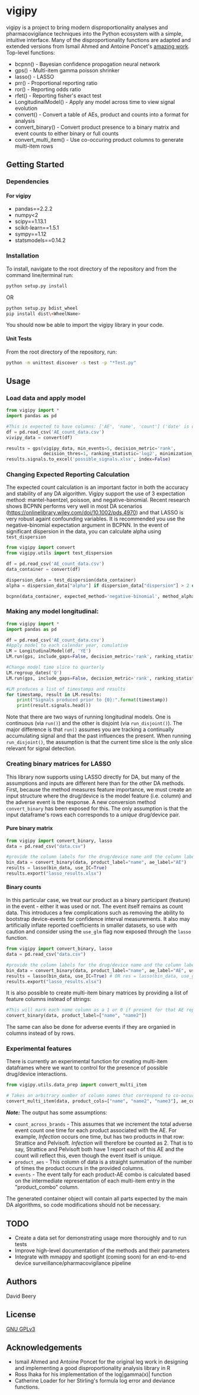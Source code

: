 # vigipy

vigipy is a project to bring modern disproportionality analyses and pharmacovigilance techniques into the Python ecosystem with a simple, intuitive interface. Many of the disproportionality functions are adapted and extended versions from Ismail Ahmed and Antoine Poncet's [amazing work](https://cran.r-project.org/web/packages/PhViD/index.html). Top-level functions:

* bcpnn() - Bayesian confidence propogation neural network
* gps() - Multi-item gamma poisson shrinker
* lasso() - LASSO
* prr() - Proportional reporting ratio
* ror() - Reporting odds ratio
* rfet() - Reporting fisher's exact test
* LongitudinalModel() - Apply any model across time to view signal evolution
* convert() - Convert a table of AEs, product and counts into a format for analysis
* convert_binary() - Convert product presence to a binary matrix and event counts to either binary or full counts
* convert_multi_item() - Use co-occuring product columns to generate multi-item rows

## Getting Started

### Dependencies

#### For vigipy

* pandas==2.2.2
* numpy<2
* scipy==1.13.1
* scikit-learn==1.5.1
* sympy==1.12
* statsmodels==0.14.2

### Installation

To install, navigate to the root directory of the repository and from the command line/terminal run:

```bash
python setup.py install
```

OR

```bash
python setup.py bdist_wheel
pip install dist\<WheelName>
```

You should now be able to import the vigipy library in your code.

#### Unit Tests
From the root directory of the repository, run:

```bash
python -m unittest discover -s test -p "*Test.py"
```

## Usage

### Load data and apply model

```python
from vigipy import *
import pandas as pd

#This is expected to have columns: ['AE', 'name', 'count'] ('date' is optional for longitudinal models)
df = pd.read_csv('AE_count_data.csv')
vivipy_data = convert(df)

results = gps(vigipy_data, min_events=5, decision_metric='rank',
              decision_thres=1, ranking_statistic='log2', minimization_method="Nelder-Mead")
results.signals.to_excel('possible_signals.xlsx', index=False)
```

### Changing Expected Reporting Calculation
The expected count calculation is an important factor in both the accuracy and stability of any DA algorithm. Vigipy
support the use of 3 expectation method: mantel-haentzel, poisson, and negative-binomial. Recent research shows
BCPNN performs very well in most DA scenarios (https://onlinelibrary.wiley.com/doi/10.1002/pds.4970) and that LASSO
is very robust againt confounding variables. It is recommended you use the negative-binomial expectation
argument in BCPNN. In the event of significant dispersion in the data, you can calculate alpha using `test_dispersion`

```python
from vigipy import convert
from vigipy.utils import test_dispersion

df = pd.read_csv('AE_count_data.csv')
data_container = convert(df)

dispersion_data = test_dispersion(data_container)
alpha = dispersion_data["alpha"] if dispersion_data["dispersion"] > 2 else 1

bcpnn(data_container, expected_method='negative-binomial', method_alpha=alpha, min_events=3)
```

### Making any model longitudinal:
```python
from vigipy import *
import pandas as pd

df = pd.read_csv('AE_count_data.csv')
#Apply model to each calendar year, cumulative
LM = LongitudinalModel(df, 'YE')
LM.run(gps, include_gaps=False, decision_metric='rank', ranking_statistic='quantile')

#Change model time slice to quarterly
LM.regroup_dates('Q')
LM.run(gps, include_gaps=False, decision_metric='rank', ranking_statistic='quantile')

#LM produces a list of timestamps and results
for timestamp, result in LM.results:
    print("Signals produced prior to {0}:".format(timestamp))
    print(result.signals.head())
```

Note that there are two ways of running longitudinal models. One is continuous (via `run()`) and the other is disjoint (via `run_disjoint()`).
The major difference is that `run()` assumes you are tracking a continually accumulating signal and that the past influences the present. When
running `run_disjoint()`, the assumption is that the current time slice is the only slice relevant for signal detection.


### Creating binary matrices for LASSO
This library now supports using LASSO directly for DA, but many of the assumptions and inputs are different here than for the 
other DA methods. First, because the method measures feature importance, we must create an input structure where the drug/device
is the model feature (i.e. column) and the adverse event is the response. A new conversion method `convert_binary` has been
exposed for this. The only assumption is that the input dataframe's rows each corresponds to a _unique_ drug/device pair. 

#### Pure binary matrix
```python
from vigipy import convert_binary, lasso
data = pd.read_csv("data.csv")

#provide the column labels for the drug/device name and the column label for the adverse events
bin_data = convert_binary(data, product_label="name", ae_label="AE")
results = lasso(bin_data, use_IC=True)
results.export("lasso_results.xlsx")
```

#### Binary counts
In this particular case, we treat our product as a binary participant (feature) in the event - either it was used or not. The event itself
remains as count data. This introduces a few complications such as removing the ability to bootstrap device-events for confidence interval measurements. It also may artificially inflate reported coefficients in smaller datasets, so use with caution and consider using the `use_glm`
flag now exposed through the `lasso` function.

```python
from vigipy import convert_binary, lasso
data = pd.read_csv("data.csv")

#provide the column labels for the drug/device name and the column label for the adverse events
bin_data = convert_binary(data, product_label="name", ae_label="AE", use_counts=True)
results = lasso(bin_data, use_IC=True) # OR res = lasso(bin_data, use_glm=True, lasso_thresh=0.25)
results.export("lasso_results.xlsx")
```

It is also possible to create multi-item binary matrices by providing a list of feature columns instead of strings:
```python
#This will mark each name column as a 1 or 0 if present for that AE report
convert_binary(data, product_label=["name", "name2"])
```

The same can also be done for adverse events if they are organied in columns instead of by rows.


### Experimental features
There is currently an experimental function for creating multi-item dataframes where we want to control
for the presence of possible drug/device interactions.

```python
from vigipy.utils.data_prep import convert_multi_item

# Takes an arbitrary number of column names that correspond to co-occurring drugs/devices/etc.
convert_multi_item(data, product_cols=["name", "name2", "name3"], ae_col="AE")
```

***Note:*** The output has some assumptions:
* `count_across_brands` - This assumes that we increment the total adverse event count one time for each product associated with the AE. For example, *Infection* occurs one time, but has two products in that row: Strattice and Pelvisoft. *Infection* will therefore be counted as 2. That is to say, Strattice and Pelvisoft both have 1 report each of this AE and the count will reflect this, even though the event itself is unique.
* `product_aes` - This column of data is a straight summation of the number of times the product occurs in the provided columns.
* `events` - The event tally for each product-AE combo is calculated based on the intermediate representation of each multi-item entry in the "product_combo" column. 

The generated container object will contain all parts expected by the main DA algorithms, so code modifications should not be necessary.


## TODO

* Create a data set for demonstrating usage more thoroughly and to run tests
* Improve high-level documentation of the methods and their parameters
* Integrate with mmappy and spotlight (coming soon) for an end-to-end device surveillance/pharmacovigilance pipeline

## Authors

David Beery

## License

[GNU GPLv3](https://www.gnu.org/licenses/gpl-3.0.en.html)

## Acknowledgements

* Ismail Ahmed and Antoine Poncet for the original leg work in designing and implementing a good disproportionality analysis library in R
* Ross Ihaka for his implementation of the log|gamma(x)| function
* Catherine Loader for her Stirling's formula log error and deviance functions.
